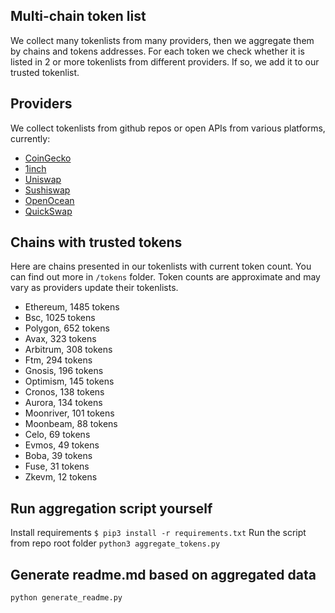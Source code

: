 
## Multi-chain token list 
We collect many tokenlists from many providers, then we aggregate them by chains and tokens addresses. 
For each token we check whether it is listed in 2 or more tokenlists from different providers. If so, 
we add it to our trusted tokenlist.

## Providers
We collect tokenlists from github repos or open APIs from various platforms, currently:
- [CoinGecko](https://www.coingecko.com/)
- [1inch](https://app.1inch.io/)
- [Uniswap](https://uniswap.org/)
- [Sushiswap](https://www.sushi.com/)
- [OpenOcean](https://openocean.finance/)
- [QuickSwap](https://quickswap.exchange/#/swap)

## Chains with trusted tokens
Here are chains presented in our tokenlists with current token count. You can find out more in `/tokens` folder.
Token counts are approximate and may vary as providers update their tokenlists.
- Ethereum, 1485 tokens
- Bsc, 1025 tokens
- Polygon, 652 tokens
- Avax, 323 tokens
- Arbitrum, 308 tokens
- Ftm, 294 tokens
- Gnosis, 196 tokens
- Optimism, 145 tokens
- Cronos, 138 tokens
- Aurora, 134 tokens
- Moonriver, 101 tokens
- Moonbeam, 88 tokens
- Celo, 69 tokens
- Evmos, 49 tokens
- Boba, 39 tokens
- Fuse, 31 tokens
- Zkevm, 12 tokens

## Run aggregation script yourself
Install requirements
```$ pip3 install -r requirements.txt```
Run the script from repo root folder
```python3 aggregate_tokens.py```
## Generate readme.md based on aggregated data
```bash
python generate_readme.py
```
